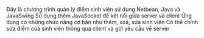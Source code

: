 Đây là chương trình quản lý điểm sinh viên sử dụng Netbean, Java và JavaSwing
Sử dụng thêm JavaSocket để kết nối giữa server và client
Ứng dụng có những chức năng cơ bản như thêm, xoá, sửa sinh viên
Có thể chỉnh sửa điểm của sinh viên thông qua client và gửi yêu cầu vể server
